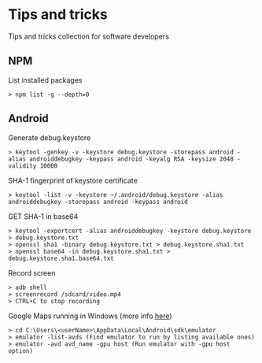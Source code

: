 # Tips and tricks
Tips and tricks collection for software developers


## NPM
List installed packages
```
> npm list -g --depth=0
```

## Android
Generate debug.keystore
```
> keytool -genkey -v -keystore debug.keystore -storepass android -alias androiddebugkey -keypass android -keyalg RSA -keysize 2048 -validity 10000
```

SHA-1 fingerprint of keystore certificate
```
> keytool -list -v -keystore ~/.android/debug.keystore -alias androiddebugkey -storepass android -keypass android 
```

GET SHA-1 in base64
```
> keytool -exportcert -alias androiddebugkey -keystore debug.keystore > debug.keystore.txt
> openssl sha1 -binary debug.keystore.txt > debug.keystore.sha1.txt
> openssl base64 -in debug.keystore.sha1.txt > debug.keystore.sha1.base64.txt
```

Record screen
```
> adb shell
> screenrecord /sdcard/video.mp4
> CTRL+C to stop recording
```

Google Maps running in Windows (more info [here](https://stackoverflow.com/questions/45121828/android-studio-suddenly-got-gpu-driver-issue-when-running-emulator))
```
> cd C:\Users\<userName>\AppData\Local\Android\sdk\emulator
> emulator -list-avds (Find emulator to run by listing available ones)
> emulator -avd avd_name -gpu host (Run emulator with -gpu host option)
```
